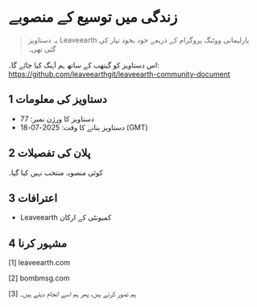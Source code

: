 # زندگی میں توسیع کے منصوبے

>یہ دستاویز Leaveearth پارلیمانی ووٹنگ پروگرام کے ذریعے خود بخود تیار کی گئی تھی۔

اس دستاویز کو گیتھب کے ساتھ ہم آہنگ کیا جائے گا۔: https://github.com/leaveearthgit/leaveearth-community-document

## 1 دستاویز کی معلومات

- دستاویز کا ورژن نمبر: 77
- دستاویز بنانے کا وقت: 2025-07-18 (GMT)

## 2 پلان کی تفصیلات

کوئی منصوبہ منتخب نہیں کیا گیا۔

## 3 اعترافات
* Leaveearth کمیونٹی کے ارکان

## 4 مشہور کرنا
[1] leaveearth.com

[2] bombmsg.com

[3] ہم تصور کرتے ہیں، پھر ہم اسے انجام دیتے ہیں۔
